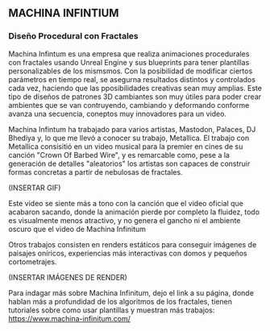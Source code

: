 ## MACHINA INFINTIUM
### Diseño Procedural con Fractales

Machina Infintum es una empresa que realiza animaciones procedurales con fractales usando Unreal Engine y sus blueprints para tener plantillas personalizables de los mismsmos.
Con la posibilidad de modificar ciertos parámetros en tiempo real, se asegurna resultados distintos y controlados cada vez, haciendo que las pposibilidades creativas sean muy amplias. 
Este tipo de diseños de patrones 3D cambiantes son muy útiles para poder crear ambientes que se van contruyendo, cambiando y deformando conforme avanza una secuencia, coneptos muy innovadores para un video.

Machina Infintum ha trabajado para varios artistas, Mastodon, Palaces, DJ Bhediya y, lo que me llevó a conocer su trabajo, Metallica. 
El trabajo con Metallica consisitió en un video musical para la premier en cines de su canción "Crown Of Barbed Wire", y es remarcable como, pese a la generación de detalles "aleatorios" los artistas son capaces de construir formas concretas a partir de nebulosas de fractales. 

(INSERTAR GIF)

Este video se siente más a tono con la canción que el video oficial que acabaron sacando, donde la animación pierde por completo la fluidez, todo es visualmente menos atractivo, y no genera el gancho ni el ambiente oscuro que el video de Machina Infinitum

Otros trabajos consisten en renders estáticos para conseguir imágenes de paisajes oníricos, experiencias más interactivas con domos y pequeños cortometrajes.

(INSERTAR IMÁGENES DE RENDER)

Para indagar más sobre Machina Infinitum, dejo el link a su página, donde hablan más a profundidad de los algoritmos de los fractales, tienen tutoriales sobre como usar plantillas y muestran más trabajos: 
https://www.machina-infinitum.com/
